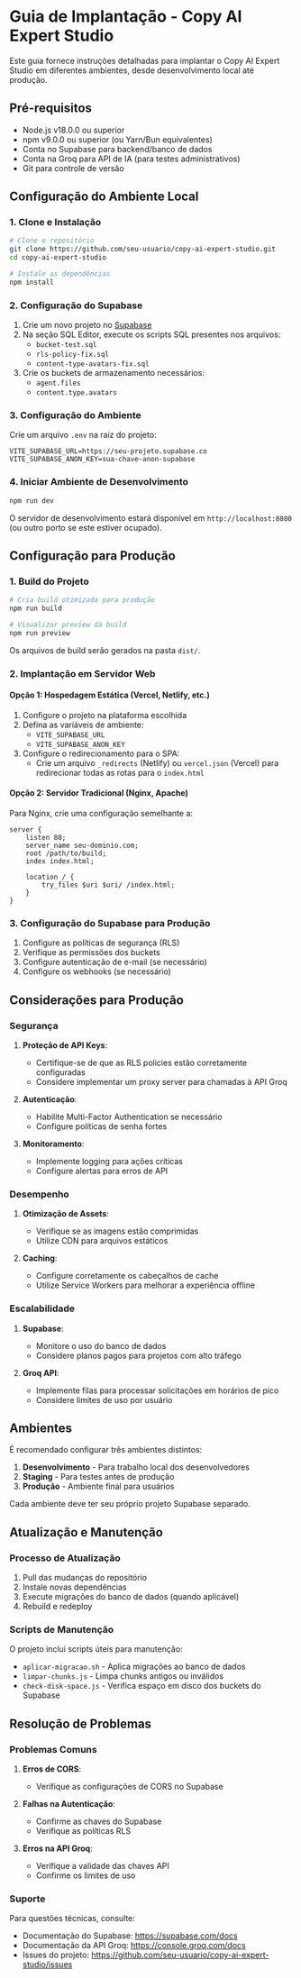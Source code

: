 # Guia de Implantação - Copy AI Expert Studio

Este guia fornece instruções detalhadas para implantar o Copy AI Expert Studio em diferentes ambientes, desde desenvolvimento local até produção.

## Pré-requisitos

- Node.js v18.0.0 ou superior
- npm v9.0.0 ou superior (ou Yarn/Bun equivalentes)
- Conta no Supabase para backend/banco de dados
- Conta na Groq para API de IA (para testes administrativos)
- Git para controle de versão

## Configuração do Ambiente Local

### 1. Clone e Instalação

```bash
# Clone o repositório
git clone https://github.com/seu-usuario/copy-ai-expert-studio.git
cd copy-ai-expert-studio

# Instale as dependências
npm install
```

### 2. Configuração do Supabase

1. Crie um novo projeto no [Supabase](https://supabase.com)
2. Na seção SQL Editor, execute os scripts SQL presentes nos arquivos:
   - `bucket-test.sql`
   - `rls-policy-fix.sql`
   - `content-type-avatars-fix.sql`
3. Crie os buckets de armazenamento necessários:
   - `agent.files`
   - `content.type.avatars`

### 3. Configuração do Ambiente

Crie um arquivo `.env` na raiz do projeto:

```
VITE_SUPABASE_URL=https://seu-projeto.supabase.co
VITE_SUPABASE_ANON_KEY=sua-chave-anon-supabase
```

### 4. Iniciar Ambiente de Desenvolvimento

```bash
npm run dev
```

O servidor de desenvolvimento estará disponível em `http://localhost:8080` (ou outro porto se este estiver ocupado).

## Configuração para Produção

### 1. Build do Projeto

```bash
# Cria build otimizada para produção
npm run build

# Visualizar preview da build
npm run preview
```

Os arquivos de build serão gerados na pasta `dist/`.

### 2. Implantação em Servidor Web

#### Opção 1: Hospedagem Estática (Vercel, Netlify, etc.)

1. Configure o projeto na plataforma escolhida
2. Defina as variáveis de ambiente:
   - `VITE_SUPABASE_URL`
   - `VITE_SUPABASE_ANON_KEY`
3. Configure o redirecionamento para o SPA:
   - Crie um arquivo `_redirects` (Netlify) ou `vercel.json` (Vercel) para redirecionar todas as rotas para o `index.html`

#### Opção 2: Servidor Tradicional (Nginx, Apache)

Para Nginx, crie uma configuração semelhante a:

```nginx
server {
    listen 80;
    server_name seu-dominio.com;
    root /path/to/build;
    index index.html;

    location / {
        try_files $uri $uri/ /index.html;
    }
}
```

### 3. Configuração do Supabase para Produção

1. Configure as políticas de segurança (RLS)
2. Verifique as permissões dos buckets
3. Configure autenticação de e-mail (se necessário)
4. Configure os webhooks (se necessário)

## Considerações para Produção

### Segurança

1. **Proteção de API Keys**:
   - Certifique-se de que as RLS policies estão corretamente configuradas
   - Considere implementar um proxy server para chamadas à API Groq

2. **Autenticação**:
   - Habilite Multi-Factor Authentication se necessário
   - Configure políticas de senha fortes

3. **Monitoramento**:
   - Implemente logging para ações críticas
   - Configure alertas para erros de API

### Desempenho

1. **Otimização de Assets**:
   - Verifique se as imagens estão comprimidas
   - Utilize CDN para arquivos estáticos

2. **Caching**:
   - Configure corretamente os cabeçalhos de cache
   - Utilize Service Workers para melhorar a experiência offline

### Escalabilidade

1. **Supabase**:
   - Monitore o uso do banco de dados
   - Considere planos pagos para projetos com alto tráfego

2. **Groq API**:
   - Implemente filas para processar solicitações em horários de pico
   - Considere limites de uso por usuário

## Ambientes

É recomendado configurar três ambientes distintos:

1. **Desenvolvimento** - Para trabalho local dos desenvolvedores
2. **Staging** - Para testes antes de produção
3. **Produção** - Ambiente final para usuários

Cada ambiente deve ter seu próprio projeto Supabase separado.

## Atualização e Manutenção

### Processo de Atualização

1. Pull das mudanças do repositório
2. Instale novas dependências
3. Execute migrações do banco de dados (quando aplicável)
4. Rebuild e redeploy

### Scripts de Manutenção

O projeto inclui scripts úteis para manutenção:

- `aplicar-migracao.sh` - Aplica migrações ao banco de dados
- `limpar-chunks.js` - Limpa chunks antigos ou inválidos
- `check-disk-space.js` - Verifica espaço em disco dos buckets do Supabase

## Resolução de Problemas

### Problemas Comuns

1. **Erros de CORS**:
   - Verifique as configurações de CORS no Supabase

2. **Falhas na Autenticação**:
   - Confirme as chaves do Supabase
   - Verifique as políticas RLS

3. **Erros na API Groq**:
   - Verifique a validade das chaves API
   - Confirme os limites de uso

### Suporte

Para questões técnicas, consulte:

- Documentação do Supabase: https://supabase.com/docs
- Documentação da API Groq: https://console.groq.com/docs
- Issues do projeto: https://github.com/seu-usuario/copy-ai-expert-studio/issues 
